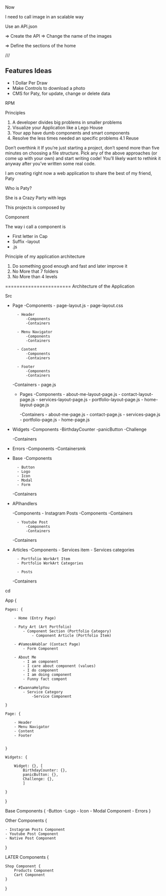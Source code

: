 
Now

I need to call image in an scalable way

Use an API.json

=> Create the API
=> Change the name of the images

=> Define the sections of the home



///

Features Ideas
--------------

- 1 Dollar Per Draw
- Make Controls to download a photo
- CMS for Paty, for update, change or delete data



RPM


Principles
1. A developer divides big problems in smaller problems
2. Visualize your Application like a Lego House
3. Your app have dumb components and smart components
4. Resolve the less times needed an specific problems
	4.1 Reuse


Don’t overthink it
If you’re just starting a project, don’t spend more than five minutes on choosing a file structure. Pick any of the above approaches (or come up with your own) and start writing code! You’ll likely want to rethink it anyway after you’ve written some real code.



I am creating right now a web application to share the best of my friend, Paty

Who is Paty?

She is a Crazy Party with legs


This projects is composed by

Component

The way i call a component is
- First letter in Cap
- Suffix -layout
- .js



Principle of my application architecture

1. Do something good enough and fast and later improve it
2. No More that 7 folders
3. No More than 4 levels

=======================
Architecture of the Application


Src
- Page
	-Components
		- page-layout.js
		- page-layout.css

		- Header
			-Components
			-Containers

		- Menu Navigator
			-Components
			-Containers

		- Content
			-Components
			-Containers

		- Footer
			-Components
			-Containers


	-Containers
		- page.js

	- Pages
		-Components
			- about-me-layout-page.js
			- contact-layout-page.js
			- services-layout-page.js
			- portfolio-layout-page.js
			- home-layout-page.js

		-Containers
			- about-me-page.js
			- contact-page.js
			- services-page.js
			- portfolio-page.js
			- home-page.js

- Widgets
	-Components
		-BirthdayCounter
		-panicButton
		-Challenge

	-Containers

- Errors
	-Components
	-Containersmk

- Base
	-Components

		- Button
		- Logo
		- Icon
		- Modal
		- Form

	-Containers

- APIhandlers

	-Components	
		- Instagram Posts
			-Components
			-Containers

		- Youtube Post 
			-Components
			-Containers

	-Containers

- Articles
	-Components
		- Services item
		- Services categories

		- Portfolio WorkArt Item
		- Portfolio WorkArt Categories

		- Posts
	-Containers




cd



App {

	Pages: {

		- Home (Entry Page)

		- Paty Art (Art Portfolio)
			- Component Section (Portfolio Category)
				- Component Article (Portfolio Item)

		- #VamosAHablar (Contact Page)
			- Form Component

		- About Me
			- I am component
			- I care about component (values)
			- I do component
			- I am doing component
			- Funny fact compont

		- #IwannaHelpYou
			- Service Category
				-Service Component

	}

	Page: {
		
		- Header
		- Menu Navigator
		- Content
		- Footer


	}

	Widgets: {

		Widget: {}, [
			BirthdayCounter: {},
			panicButton: {},
			Challenge: {},
			]

	}

}

Base Components {
	-Button
	-Logo
	- Icon
	- Modal Component
	- Errors
}


Other Components {

	- Instagram Posts Component
	- Youtube Post Component
	- Native Post Component

}

LATER Components {
	
	Shop Component {
		Products Component
		Cart Component
	}

}